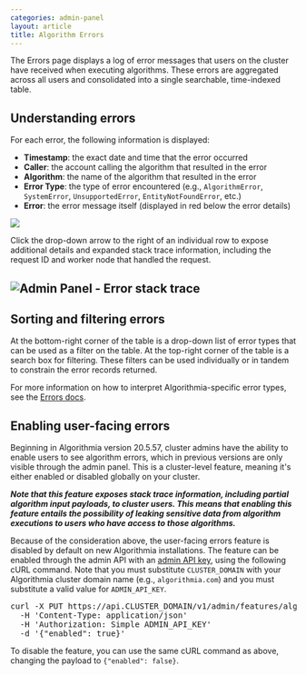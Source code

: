 ```yaml
---
categories: admin-panel
layout: article
title: Algorithm Errors
---
```


The Errors page displays a log of error messages that users on the cluster have received when executing algorithms. These errors are aggregated across all users and consolidated into a single searchable, time-indexed table.

## Understanding errors

For each error, the following information is displayed:

*   **Timestamp**: the exact date and time that the error occurred
*   **Caller**: the account calling the algorithm that resulted in the error
*   **Algorithm**: the name of the algorithm that resulted in the error
*   **Error Type**: the type of error encountered (e.g., `AlgorithmError`, `SystemError`, `UnsupportedError`, `EntityNotFoundError`, etc.)
*   **Error**: the error message itself (displayed in red below the error details)

![]({{site.url}}/developers/images/post_images/algo-images-admin/algo-1608505004488.png)

Click the drop-down arrow to the right of an individual row to expose additional details and expanded stack trace information, including the request ID and worker node that handled the request.

## ![Admin Panel - Error stack trace]({{site.url}}/developers/images/post_images/algo-images-admin/algo-1608505148006.png)

## Sorting and filtering errors

At the bottom-right corner of the table is a drop-down list of error types that can be used as a filter on the table. At the top-right corner of the table is a search box for filtering. These filters can be used individually or in tandem to constrain the error records returned.

For more information on how to interpret Algorithmia-specific error types, see the [Errors docs](/developers/algorithm-development/algorithm-errors).

## Enabling user-facing errors

Beginning in Algorithmia version 20.5.57, cluster admins have the ability to enable users to see algorithm errors, which in previous versions are only visible through the admin panel. This is a cluster-level feature, meaning it's either enabled or disabled globally on your cluster.

_**Note that this feature exposes stack trace information, including partial algorithm input payloads, to cluster users. This means that enabling this feature entails the possibility of leaking sensitive data from algorithm executions to users who have access to those algorithms.**_

Because of the consideration above, the user-facing errors feature is disabled by default on new Algorithmia installations. The feature can be enabled through the admin API with an [admin API key](/developers/platform/customizing-api-keys#admin-api-keys), using the following cURL command. Note that you must substitute `CLUSTER_DOMAIN` with your Algorithmia cluster domain name (e.g., `algorithmia.com`) and you must substitute a valid value for `ADMIN_API_KEY`.

<div class="syn-code-block">

<pre class="code_snippet">curl -X PUT https://api.CLUSTER_DOMAIN/v1/admin/features/algorithm-errors \
  -H 'Content-Type: application/json'
  -H 'Authorization: Simple ADMIN_API_KEY'
  -d '{"enabled": true}'
</pre>

</div>

To disable the feature, you can use the same cURL command as above, changing the payload to `{"enabled": false}`.